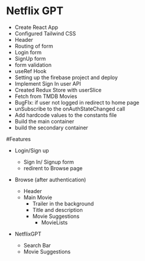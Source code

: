 # Netflix GPT

- Create React App
- Configured Tailwind CSS
- Header
- Routing of form
- Login form
- SignUp form
- form validation
- useRef Hook
- Setting up the firebase project and deploy
- Implement Sign In user API
- Created Redux Store with userSlice
- Fetch from TMDB Movies
- BugFIx: if user not logged in redirect to home page
- unSubscribe to the onAuthStateChanged call
- Add hardcode values to the constants file
- Build the main container
- build the secondary container

#Features

- Login/Sign up
  - Sign In/ Signup form
  - redirent to Browse page
- Browse (after authentication)

  - Header
  - Main Movie
    - Trailer in the background
    - Title and description
    - Movie Suggestions
      - MovieLists

- NetflixGPT
  - Search Bar
  - Movie Suggestions
